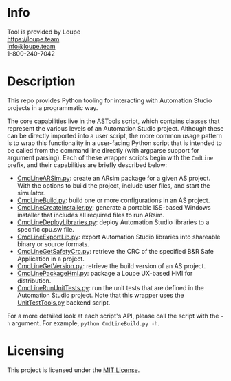 # Info
Tool is provided by Loupe  
https://loupe.team  
info@loupe.team  
1-800-240-7042  

# Description

This repo provides Python tooling for interacting with Automation Studio projects in a programmatic way. 

The core capabilities live in the [ASTools](./ASTools.py) script, which contains classes that represent the various levels of an Automation Studio project. Although these can be directly imported into a user script, the more common usage pattern is to wrap this functionality in a user-facing Python script that is intended to be called from the command line directly (with argparse support for argument parsing). Each of these wrapper scripts begin with the `CmdLine` prefix, and their capabilities are briefly described below:
- [CmdLineARSim.py](CmdLineARSim.py): create an ARsim package for a given AS project. With the options to build the project, include user files, and start the simulator. 
- [CmdLineBuild.py](CmdLineBuild.py): build one or more configurations in an AS project. 
- [CmdLineCreateInstaller.py](CmdLineCreateInstaller.py): generate a portable ISS-based Windows installer that includes all required files to run ARsim.
- [CmdLineDeployLibraries.py](CmdLineDeployLibraries.py): deploy Automation Studio libraries to a specific cpu.sw file. 
- [CmdLineExportLib.py](CmdLineExportLib.py): export Automation Studio libraries into shareable binary or source formats. 
- [CmdLineGetSafetyCrc.py](CmdLineGetSafetyCrc.py): retrieve the CRC of the specified B&R Safe Application in a project. 
- [CmdLineGetVersion.py](CmdLineGetVersion.py): retrieve the build version of an AS project. 
- [CmdLinePackageHmi.py](CmdLinePackageHmi.py): package a Loupe UX-based HMI for distribution. 
- [CmdLineRunUnitTests.py](CmdLineRunUnitTests.py): run the unit tests that are defined in the Automation Studio project. Note that this wrapper uses the [UnitTestTools.py](UnitTestTools.py) backend script. 

For a more detailed look at each script's API, please call the script with the `-h` argument. For example, `python CmdLineBuild.py -h`. 

# Licensing

This project is licensed under the [MIT License](LICENSE).
